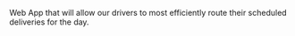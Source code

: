 Web App that will allow our drivers to most efficiently route their scheduled deliveries for the day.
